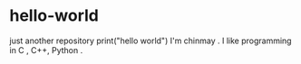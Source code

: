 # hello-world
just another repository
print("hello world")
I'm chinmay . I like programming in C , C++, Python .
